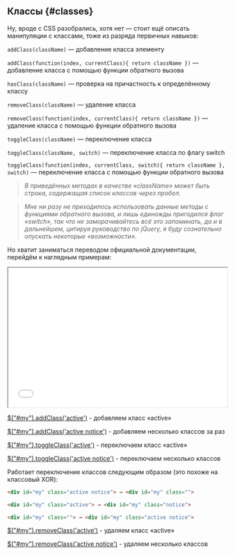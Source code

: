 ## Классы {#classes}

Ну, вроде с CSS разобрались, хотя нет — стоит ещё описать манипуляции с классами, тоже из разряда первичных навыков:

`addClass(className)` — добавление класса элементу

`addClass(function(index, currentClass){ return className })` — добавление класса с помощью функции обратного вызова

`hasClass(className)` — проверка на причастность к определённому классу

`removeClass(className)` — удаление класса

`removeClass(function(index, currentClass){ return className })` — удаление класса с помощью функции обратного вызова

`toggleClass(className)` — переключение класса

`toggleClass(className, switch)` — переключение класса по флагу switch

`toggleClass(function(index, currentClass, switch){ return className }, switch)` — переключение класса с помощью функции обратного вызова

> _В приведённых методах в качестве «className» может быть строка, содержащая список классов через пробел._

> _Мне ни разу не приходилось использовать данные методы с функциями обратного вызова, и лишь единожды пригодился флаг «switch», так что не заморачивайтесь всё это запоминать, да и в дальнейшем, цитируя руководство по jQuery, я буду сознательно опускать некоторые «возможности»._

Но хватит заниматься переводом официальной документации, перейдём к наглядным примерам:

<iframe class="jqbook" id="class-example" width="100%" height="320px" border="0" src="../code/class.html"></iframe>

<a class="jqbook" href="#" data-target="#class-example" data-type="append-script">$("#my").addClass('active')</a> - добавляем класс «active»

<a class="jqbook" href="#" data-target="#class-example" data-type="append-script">$("#my").addClass('active notice')</a> - добавляем несколько классов за раз

<a class="jqbook" href="#" data-target="#class-example" data-type="append-script">$("#my").toggleClass('active')</a> - переключаем класс «active»

<a class="jqbook" href="#" data-target="#class-example" data-type="append-script">$("#my").toggleClass('active notice')</a> - переключаем несколько классов

Работает переключение классов следующим образом (это похоже на классовый XOR):
```html
<div id="my" class="active notice"> → <div id="my" class="">

<div id="my" class="active"> → <div id="my" class="notice">

<div id="my" class=""> → <div id="my" class="active notice">
```

<a class="jqbook" href="#" data-target="#class-example" data-type="append-script">$("#my").removeClass('active')</a> - удаляем класс «active»

<a class="jqbook" href="#" data-target="#class-example" data-type="append-script">$("#my").removeClass('active notice')</a> - удаляем несколько классов

